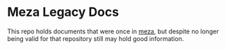 Meza Legacy Docs
================

This repo holds documents that were once in [meza](https://github.com/enterprisemediawiki/meza), but despite no longer being valid for that repository still may hold good information.
